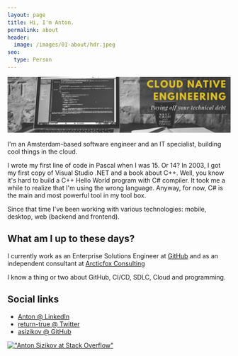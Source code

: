 ```yaml
---
layout: page
title: Hi, I'm Anton.
permalink: about
header: 
  image: /images/01-about/hdr.jpeg
seo: 
  type: Person
---
```


![img](/images/01-about/hdr.jpeg)

I'm an Amsterdam-based software engineer and an IT specialist, building cool things in the cloud.

I wrote my first line of code in Pascal when I was 15. Or 14? In 2003, I got my first copy of Visual Studio .NET and a book about C++. Well, you know it's hard to build a C++ Hello World program with C# compiler. It took me a while to realize that I'm using the wrong language. Anyway, for now, C# is the main and most powerful tool in my tool box.

Since that time I've been working with various technologies: mobile, desktop, web (backend and frontend).

## What am I up to these days?

I currently work as an Enterprise Solutions Engineer at [GitHub](https://github.com) and as an independent consultant at [Arcticfox Consulting](https://arcticfox-consulting.com/)

I know a thing or two about GitHub, CI/CD, SDLC, Cloud and programming.

## Social links

* [Anton @ LinkedIn](https://www.linkedin.com/in/sizikov/)
* [return-true @ Twitter](https://twitter.com/return_true)
* [asizikov @ GitHub](https://github.com/asizikov)
 
[!["Anton Sizikov at Stack Overflow"][2]][1]

  [1]: http://stackoverflow.com/users/555014/anton-sizikov
  [2]: http://stackoverflow.com/users/flair/555014.png